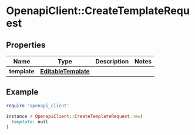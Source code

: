# OpenapiClient::CreateTemplateRequest

## Properties

| Name | Type | Description | Notes |
| ---- | ---- | ----------- | ----- |
| **template** | [**EditableTemplate**](EditableTemplate.md) |  |  |

## Example

```ruby
require 'openapi_client'

instance = OpenapiClient::CreateTemplateRequest.new(
  template: null
)
```

